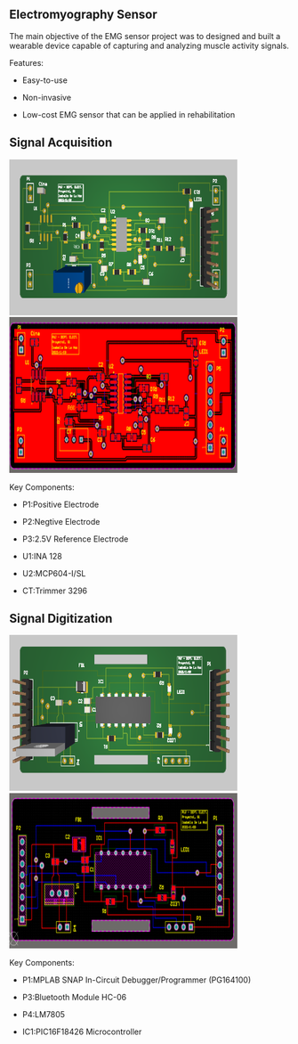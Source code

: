 <h2 align="left">Electromyography Sensor</h2>

The main objective of the EMG sensor project was to designed and built a wearable device capable of capturing and analyzing muscle activity signals.

<p float="left">
Features:



* Easy-to-use



* Non-invasive




* Low-cost EMG sensor that can be applied in rehabilitation
</p>


<h2 align="left">Signal Acquisition</h2>

<p float="left">
<img src="https://github.com/Isabella-DeLaHoz/Isabella-DeLaHoz/blob/0b74fdc2f0afa696cf42bf92b80060b82418cbc6/Header/Acquisition.PNG" width="410" height="280"/> 
<img src="https://github.com/Isabella-DeLaHoz/Isabella-DeLaHoz/blob/0b74fdc2f0afa696cf42bf92b80060b82418cbc6/Header/Acquisition1.PNG" width="410" height="280"/>
</p>
<p float="left">
Key Components:



* P1:Positive Electrode 



* P2:Negtive Electrode 




* P3:2.5V Reference Electrode



* U1:INA 128




* U2:MCP604-I/SL




* CT:Trimmer 3296
</p>

<h2 align="left">Signal Digitization </h2>
<p float="left">
<img src="https://github.com/Isabella-DeLaHoz/Isabella-DeLaHoz/blob/0b74fdc2f0afa696cf42bf92b80060b82418cbc6/Header/Digitization.PNG" width="410" height="280" />
<img src="https://github.com/Isabella-DeLaHoz/Isabella-DeLaHoz/blob/0b74fdc2f0afa696cf42bf92b80060b82418cbc6/Header/Digitization1.PNG" width="410" height="280" />
</p>


Key Components:



* P1:MPLAB SNAP In-Circuit Debugger/Programmer (PG164100)



* P3:Bluetooth Module HC-06 




* P4:LM7805



* IC1:PIC16F18426 Microcontroller




